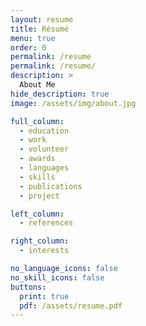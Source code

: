 ```yaml
---
layout: resume
title: Résumé
menu: true
order: 0
permalink: /resume
permalink: /resume/
description: >
  About Me
hide_description: true
image: /assets/img/about.jpg

full_column:
  - education
  - work
  - volunteer
  - awards
  - languages
  - skills
  - publications
  - project

left_column:
  - references

right_column:
  - interests

no_language_icons: false
no_skill_icons: false
buttons:
  print: true
  pdf: /assets/resume.pdf
---
```

